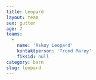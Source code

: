 ```yaml
---
title: Leopard
layout: team
sex: gutter
age: 7
teams:
  -
    name: 'Askøy Leopard'
    kontaktperson: 'Trond Marøy'
    fiksid: null
category: barn
slug: leopard
---
```

